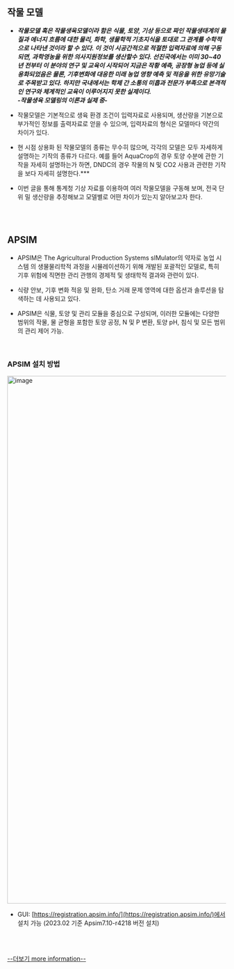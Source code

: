 ## 작물 모델
* ***작물모델 혹은 작물생육모델이라 함은 식물, 토양, 기상 등으로 짜인 작물생태계의 물질과 에너지 흐름에 대한 물리, 화학, 생물학적 기초지식을 토대로 그 관계를 수학적으로 
나타낸 것이라 할 수 있다. 이 것이 시공간적으로 적절한 입력자료에 의해 구동되면, 과학영농을 위한 의사지원정보를 생산할수 있다. 선진국에서는 이미 30~40년 전부터 이 분야의
연구 및 교육이 시작되어 지금은 작황 예측, 공장형 농업 등에 실용화되었음은 물론, 기후변화에 대응한 미래 농업 영향 예측 및 적응을 위한 유망기술로 주목받고 있다. 
하지만 국내에서는 학제 간 소통의 미흡과 전문가 부족으로 본격적인 연구와 체계적인 교육이 이루어지지 못한 실제이다.  
-작물생육 모델링의 이론과 실제 중-***


* 작물모델은 기본적으로 생육 환경 조건이 입력자료로 사용되며, 생산량을 기본으로 부가적인 정보를 출력자료로 얻을 수 있으며, 입력자료의 형식은 모델마다 약간의 차이가 있다.


* 현 시점 상용화 된 작물모델의 종류는 무수히 많으며, 각각의 모델은 모두 자세하게 설명하는 기작의 종류가 다르다. 예를 들어 AquaCrop의 경우 토양 수분에 관한 기작을 자세히 
설명하는가 하면, DNDC의 경우 작물의 N 및 CO2 사용과 관련한 기작을 보다 자세히 설명한다.***


* 이번 글을 통해 통계청 기상 자료를 이용하여 여러 작물모델을 구동해 보며, 전국 단위 밀 생산량을 추정해보고 모델별로 어떤 차이가 있는지 알아보고자 한다.

<br>

<br>

## APSIM

* APSIM은 The Agricultural Production Systems sIMulator의 약자로 
농업 시스템 의 생물물리학적 과정을 시뮬레이션하기 위해 개발된 포괄적인 모델로, 특히 기후 위험에 직면한 관리 관행의 경제적 및 생태학적 결과와 관련이 있다.


* 식량 안보, 기후 변화 적응 및 완화, 탄소 거래 문제 영역에 대한 옵션과 솔루션을 탐색하는 데 사용되고 있다.


* APSIM은 식물, 토양 및 관리 모듈을 중심으로 구성되며, 이러한 모듈에는 다양한 범위의 작물, 물 균형을 포함한 토양 공정, 
N 및 P 변환, 토양 pH, 침식 및 모든 범위의 관리 제어 가능.

<br>

### APSIM 설치 방법

<img width="1213" alt="image" src="https://user-images.githubusercontent.com/93086581/222314434-85c14384-305c-463c-888e-250cd985f8d0.png">

* GUI: [https://registration.apsim.info/](https://registration.apsim.info/)에서 설치 가능 (2023.02 기준 Apsim7.10-r4218 버전 설치)

<br>

<br>

[--더보기 more information--](https://ethanseok.github.io/2023-03-01/crop_model1-post)
